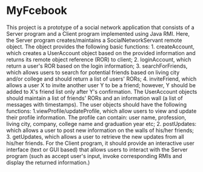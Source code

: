 MyFcebook
=========

This project is a prototype of a social network application that consists of a Server program and a Client program implemented using Java RMI. Here, the Server program creates/maintains a SocialNetworkServant remote object. The object provides the following basic functions: 1. createAccount, which creates a UserAccount object based on the provided information and returns its remote object reference (ROR) to client; 2. loginAccount, which return a user's ROR based on the login information; 3. searchForFriends, which allows users to search for potential friends based on living city and/or college and should return a list of users' RORs; 4. inviteFriend, which allows a user X to invite another user Y to be a friend; however, Y should be added to X's friend list only after Y's confirmation. The UserAccount objects should maintain a list of friends' RORs and an information wall (a list of messages with timestamps). The user objects should have the following functions: 1.viewProfile/updateProfile, which allow users to view and update their profile information. The profile can contain: user name, profession, living city, company, college name and graduation year etc; 2. postUpdates: which allows a user to post new information on the walls of his/her friends; 3. getUpdates, which allows a user to retrieve the new updates from all his/her friends. For the Client program, it should provide an interactive user interface (text or GUI based) that allows users to interact with the Server program (such as accept user's input, invoke corresponding RMIs and display the returned information.)
